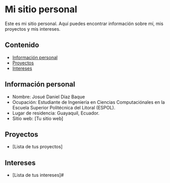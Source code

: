 # Mi sitio personal
Este es mi sitio personal. Aquí puedes encontrar información sobre mí, mis
proyectos y mis intereses.
## Contenido
* [Información personal](#información-personal)
* [Proyectos](#proyectos)
* [Intereses](#intereses)
## Información personal
* Nombre: Josué Daniel Díaz Baque
* Ocupación: Estudiante de Ingeniería en Ciencias Computaciónales en la Escuela Superior Politécnica del Litoral (ESPOL).
* Lugar de residencia: Guayaquil, Ecuador.
* Sitio web: [Tu sitio web]
## Proyectos
* [Lista de tus proyectos]
## Intereses
* [Lista de tus intereses]#

<!--
**JosueDanielD/JosueDanielD** is a ✨ _special_ ✨ repository because its `README.md` (this file) appears on your GitHub profile.

Here are some ideas to get you started:

- 🔭 I’m currently working on ...
- 🌱 I’m currently learning ...
- 👯 I’m looking to collaborate on ...
- 🤔 I’m looking for help with ...
- 💬 Ask me about ...
- 📫 How to reach me: ...
- 😄 Pronouns: ...
- ⚡ Fun fact: ...
-->
